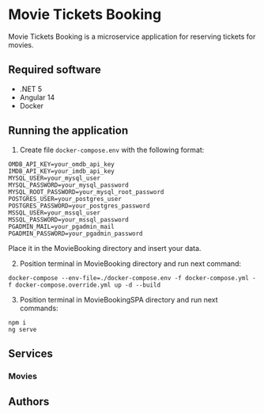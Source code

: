 # Movie Tickets Booking

Movie Tickets Booking is a microservice application for reserving tickets for movies.

## Required software

* .NET 5
* Angular 14
* Docker

## Running the application

1. Create file `docker-compose.env` with the following format:

```
OMDB_API_KEY=your_omdb_api_key
IMDB_API_KEY=your_imdb_api_key
MYSQL_USER=your_mysql_user
MYSQL_PASSWORD=your_mysql_password
MYSQL_ROOT_PASSWORD=your_mysql_root_password
POSTGRES_USER=your_postgres_user
POSTGRES_PASSWORD=your_postgres_password
MSSQL_USER=your_mssql_user
MSSQL_PASSWORD=your_mssql_password
PGADMIN_MAIL=your_pgadmin_mail
PGADMIN_PASSWORD=your_pgadmin_password
```

Place it in the MovieBooking directory and insert your data.

2. Position terminal in MovieBooking directory and run next command:

``` 
docker-compose --env-file=./docker-compose.env -f docker-compose.yml -f docker-compose.override.yml up -d --build 
``` 
 
3. Position terminal in MovieBookingSPA directory and run next commands:
``` 
npm i
ng serve
``` 

## Services

### Movies

## Authors
